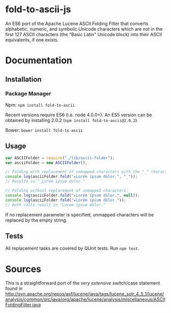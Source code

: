 fold-to-ascii-js
================

An ES6 port of the Apache Lucene ASCII Folding Filter that converts alphabetic, numeric, and symbolic Unicode
characters which are not in the first 127 ASCII characters (the "Basic Latin" Unicode block) into their ASCII
equivalents, if one exists.

# Documentation

## Installation

### Package Manager

Npm: ```npm install fold-to-ascii```

Recent versions require ES6 (i.e. node 4.0.0+). An ES5 version can be obtained by installing 2.0.2 (```npm install fold-to-ascii@2.0.2```).

Bower: ```bower install fold-to-ascii```

## Usage

```JavaScript
var ASCIIFolder = require("./lib/ascii-folder");
var asciiFolder = new ASCIIFolder();

// Folding with replacement of unmapped characters with the "_" character:
console.log(asciiFolder.fold("★Lorém ïpsum dölor.", "_"));
// Results in "_Lorem ipsum dolor."

// Folding without replacement of unmapped characters:
console.log(asciiFolder.fold("★Lorém ïpsum dölor.", null));
console.log(asciiFolder.fold("★Lorém ïpsum dölor."));
// Both calls result in "Lorem ipsum dolor."
```

If no replacement parameter is specified, unmapped characters will be replaced by the empty string.

## Tests

All replacement tasks are covered by QUnit tests. Run ```npm test```.

# Sources

This is a straightforward port of the *very extensive* switch/case statement found in
http://svn.apache.org/repos/asf/lucene/java/tags/lucene_solr_4_5_1/lucene/analysis/common/src/java/org/apache/lucene/analysis/miscellaneous/ASCIIFoldingFilter.java
